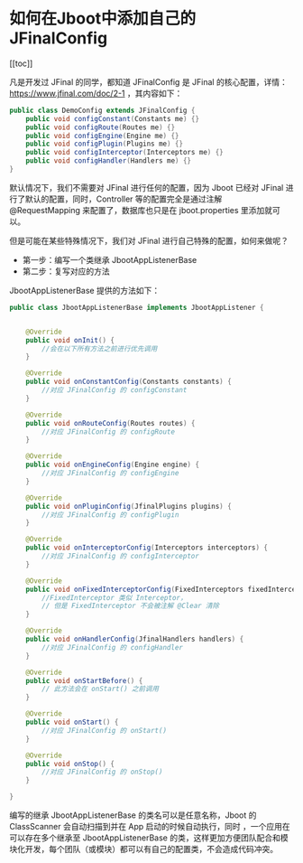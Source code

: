 # 如何在Jboot中添加自己的 JFinalConfig

[[toc]]

凡是开发过 JFinal 的同学，都知道 JFinalConfig 是 JFinal 的核心配置，详情： https://www.jfinal.com/doc/2-1 ，其内容如下：

```java
public class DemoConfig extends JFinalConfig {
    public void configConstant(Constants me) {}
    public void configRoute(Routes me) {}
    public void configEngine(Engine me) {}
    public void configPlugin(Plugins me) {}
    public void configInterceptor(Interceptors me) {}
    public void configHandler(Handlers me) {}
}
```

默认情况下，我们不需要对 JFinal 进行任何的配置，因为 Jboot 已经对 JFinal 进行了默认的配置，同时，Controller 等的配置完全是通过注解
@RequestMapping 来配置了，数据库也只是在 jboot.properties 里添加就可以。


但是可能在某些特殊情况下，我们对 JFinal 进行自己特殊的配置，如何来做呢？

- 第一步：编写一个类继承 JbootAppListenerBase 
- 第二步：复写对应的方法


JbootAppListenerBase 提供的方法如下：

```java
public class JbootAppListenerBase implements JbootAppListener {


    @Override
    public void onInit() { 
        //会在以下所有方法之前进行优先调用
    }

    @Override
    public void onConstantConfig(Constants constants) { 
        //对应 JFinalConfig 的 configConstant
    }

    @Override
    public void onRouteConfig(Routes routes) {
        //对应 JFinalConfig 的 configRoute
    }

    @Override
    public void onEngineConfig(Engine engine) {
        //对应 JFinalConfig 的 configEngine
    }

    @Override
    public void onPluginConfig(JfinalPlugins plugins) {
        //对应 JFinalConfig 的 configPlugin
    }

    @Override
    public void onInterceptorConfig(Interceptors interceptors) {
        //对应 JFinalConfig 的 configInterceptor
    }

    @Override
    public void onFixedInterceptorConfig(FixedInterceptors fixedInterceptors) {
        //FixedInterceptor 类似 Interceptor，
        // 但是 FixedInterceptor 不会被注解 @Clear 清除
    }

    @Override
    public void onHandlerConfig(JfinalHandlers handlers) {
        //对应 JFinalConfig 的 configHandler
    }

    @Override
    public void onStartBefore() {
        // 此方法会在 onStart() 之前调用
    }

    @Override
    public void onStart() {
        //对应 JFinalConfig 的 onStart()
    }

    @Override
    public void onStop() {
        //对应 JFinalConfig 的 onStop()
    }

}
```

编写的继承 JbootAppListenerBase 的类名可以是任意名称，Jboot 的 ClassScanner 会自动扫描到并在 App 启动的时候自动执行，同时 ，一个应用在可以存在多个继承至 JbootAppListenerBase 的类，这样更加方便团队配合和模块化开发，每个团队（或模块）都可以有自己的配置类，不会造成代码冲突。